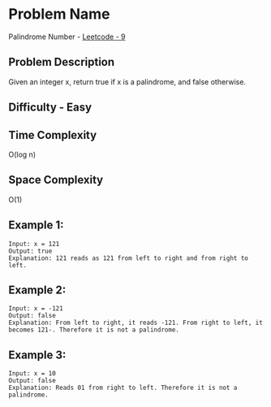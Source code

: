 # Problem Name 
Palindrome Number - [Leetcode - 9](https://leetcode.com/problems/palindrome-number/)

## Problem Description

Given an integer x, return true if x is a 
palindrome, and false otherwise.

## Difficulty - Easy

## Time Complexity
O(log n)

## Space Complexity
O(1)

## Example 1:
```
Input: x = 121
Output: true
Explanation: 121 reads as 121 from left to right and from right to left.
```

## Example 2:
```
Input: x = -121
Output: false
Explanation: From left to right, it reads -121. From right to left, it becomes 121-. Therefore it is not a palindrome.
```

## Example 3:
```
Input: x = 10
Output: false
Explanation: Reads 01 from right to left. Therefore it is not a palindrome.
```